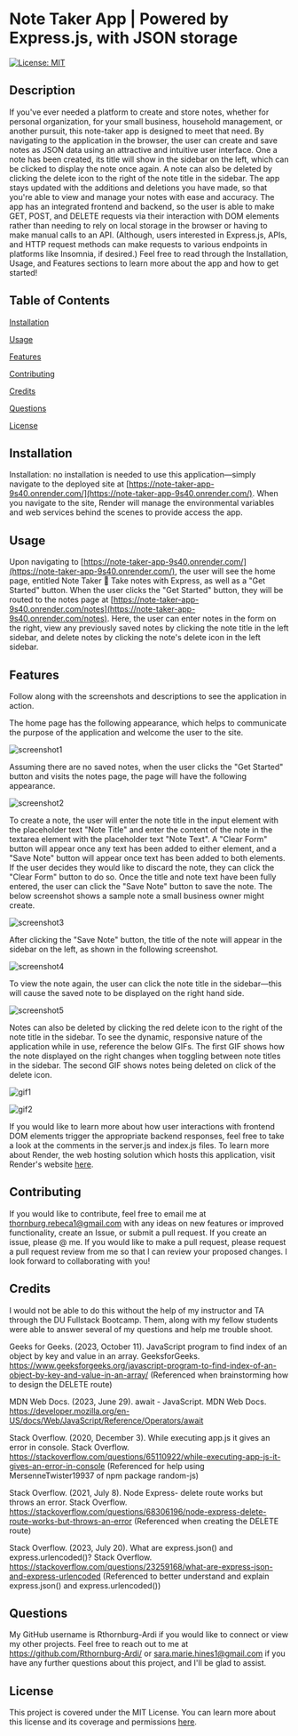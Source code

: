 # Note Taker App | Powered by Express.js, with JSON storage

[![License: MIT](https://img.shields.io/badge/License-MIT-green.svg)](https://opensource.org/licenses/MIT)

## Description

If you've ever needed a platform to create and store notes, whether for personal organization, for your small business, household management, or another pursuit, this note-taker app is designed to meet that need. By navigating to the application in the browser, the user can create and save notes as JSON data using an attractive and intuitive user interface. One a note has been created, its title will show in the sidebar on the left, which can be clicked to display the note once again. A note can also be deleted by clicking the delete icon to the right of the note title in the sidebar. The app stays updated with the additions and deletions you have made, so that you're able to view and manage your notes with ease and accuracy. The app has an integrated frontend and backend, so the user is able to make GET, POST, and DELETE requests via their interaction with DOM elements rather than needing to rely on local storage in the browser or having to make manual calls to an API. (Although, users interested in Express.js, APIs, and HTTP request methods can make requests to various endpoints in platforms like Insomnia, if desired.) Feel free to read through the Installation, Usage, and Features sections to learn more about the app and how to get started!

## Table of Contents

[Installation](#installation)

[Usage](#usage)

[Features](#features)

[Contributing](#contributing)

[Credits](#credits)

[Questions](#questions)

[License](#license)

## Installation

Installation: no installation is needed to use this application—simply navigate to the deployed site at [https://note-taker-app-9s40.onrender.com/](https://note-taker-app-9s40.onrender.com/). When you navigate to the site, Render will manage the environmental variables and web services behind the scenes to provide access the app.

## Usage

Upon navigating to [https://note-taker-app-9s40.onrender.com/](https://note-taker-app-9s40.onrender.com/), the user will see the home page, entitled Note Taker 📝 Take notes with Express, as well as a "Get Started" button. When the user clicks the "Get Started" button, they will be routed to the notes page at [https://note-taker-app-9s40.onrender.com/notes](https://note-taker-app-9s40.onrender.com/notes). Here, the user can enter notes in the form on the right, view any previously saved notes by clicking the note title in the left sidebar, and delete notes by clicking the note's delete icon in the left sidebar.  

## Features

Follow along with the screenshots and descriptions to see the application in action.

The home page has the following appearance, which helps to communicate the purpose of the application and welcome the user to the site. 

![screenshot1](//assets/Screenshot1.png)

Assuming there are no saved notes, when the user clicks the "Get Started" button and visits the notes page, the page will have the following appearance.

![screenshot2](//assets/Screenshot2.png)

To create a note, the user will enter the note title in the input element with the placeholder text "Note Title" and enter the content of the note in the textarea element with the placeholder text "Note Text". A "Clear Form" button will appear once any text has been added to either element, and a "Save Note" button will appear once text has been added to both elements. If the user decides they would like to discard the note, they can click the "Clear Form" button to do so. Once the title and note text have been fully entered, the user can click the "Save Note" button to save the note. The below screenshot shows a sample note a small business owner might create. 

![screenshot3](//assets/Screenshot3.png)

After clicking the "Save Note" button, the title of the note will appear in the sidebar on the left, as shown in the following screenshot. 

![screenshot4](//assets/Screenshot4.png)

To view the note again, the user can click the note title in the sidebar—this will cause the saved note to be displayed on the right hand side.

![screenshot5](//assets/Screenshot5.png)

Notes can also be deleted by clicking the red delete icon to the right of the note title in the sidebar. To see the dynamic, responsive nature of the application while in use, reference the below GIFs. The first GIF shows how the note displayed on the right changes when toggling between note titles in the sidebar. The second GIF shows notes being deleted on click of the delete icon.

![gif1](//assets/Gif1.gif)

![gif2](//assets/Gif2.gif)

If you would like to learn more about how user interactions with frontend DOM elements trigger the appropriate backend responses, feel free to take a look at the comments in the server.js and index.js files. To learn more about Render, the web hosting solution which hosts this application, visit Render's website [here](https://docs.render.com/).

## Contributing

If you would like to contribute, feel free to email me at thornburg.rebeca1@gmail.com with any ideas on new features or improved functionality, create an Issue, or submit a pull request. If you create an issue, please @ me. If you would like to make a pull request, please request a pull request review from me so that I can review your proposed changes. I look forward to collaborating with you!

## Credits

I would not be able to do this without the help of my instructor and TA through the DU Fullstack Bootcamp. Them, along with my fellow students were able to answer several of my questions and help me trouble shoot. 

Geeks for Geeks. (2023, October 11). JavaScript program to find index of an object by key and value in an array. GeeksforGeeks. https://www.geeksforgeeks.org/javascript-program-to-find-index-of-an-object-by-key-and-value-in-an-array/ (Referenced when brainstorming how to design the DELETE route)

MDN Web Docs. (2023, June 29). await - JavaScript. MDN Web Docs. https://developer.mozilla.org/en-US/docs/Web/JavaScript/Reference/Operators/await

Stack Overflow. (2020, December 3). While executing app.js it gives an error in console. Stack Overflow. https://stackoverflow.com/questions/65110922/while-executing-app-js-it-gives-an-error-in-console (Referenced for help using MersenneTwister19937 of npm package random-js)

Stack Overflow. (2021, July 8). Node Express- delete route works but throws an error. Stack Overflow. https://stackoverflow.com/questions/68306196/node-express-delete-route-works-but-throws-an-error (Referenced when creating the DELETE route)

Stack Overflow. (2023, July 20). What are express.json() and express.urlencoded()? Stack Overflow. https://stackoverflow.com/questions/23259168/what-are-express-json-and-express-urlencoded (Referenced to better understand and explain express.json() and express.urlencoded())

## Questions

My GitHub username is Rthornburg-Ardi if you would like to connect or view my other projects. Feel free to reach out to me at https://github.com/Rthornburg-Ardi/ or sara.marie.hines1@gmail.com if you have any further questions about this project, and I'll be glad to assist.

## License

This project is covered under the MIT License. You can learn more about this license and its coverage and permissions [here](https://opensource.org/licenses/MIT).
